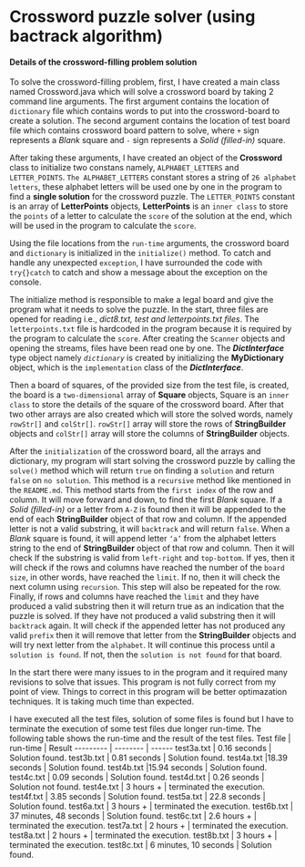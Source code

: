 # Crossword puzzle solver (using bactrack algorithm)

#### Details of the crossword-filling problem solution

To solve the crossword-filling problem, first, I have created a main class named Crossword.java which will solve a crossword board by taking 2 command line arguments. The first argument contains the location of `dictionary` file which contains words to put into the crossword-board to create a solution. The second argument contains the location of test board file which contains crossword board pattern to solve, where `+` sign represents a *Blank* square and `-` sign represents a *Solid (filled-in)* square.

After taking these arguments, I have created an object of the **Crossword** class to initialize two constans namely, `ALPHABET_LETTERS` and `LETTER_POINTS`. `The ALPHABET_LETTERS` constant stores a string of `26 alphabet letters`, these alphabet letters will be used one by one in the program to find a **single solution** for the crossword puzzle. The `LETTER_POINTS` constant is an array of **LetterPoints** objects, **LetterPoints** is an `inner class` to store the `points` of a letter to calculate the `score` of the solution at the end, which will be used in the program to calculate the `score`.

Using the file locations from the `run-time` arguments, the crossword board and `dictionary` is initialized in the `initialize()` method. To catch and handle any unexpected `exception`, I have surrounded the code with `try{}catch` to catch and show a message about the exception on the console.

The initialize method is responsible to make a legal board and give the program what it needs to solve the puzzle. In the start, three files are opened for reading i.e., *dict8.txt, test and letterpoints.txt files*. The `letterpoints.txt` file is hardcoded in the program because it is required by the program to calculate the `score`. After creating the `Scanner` objects and opening the streams, files have been read one by one. The ***DictInterface*** type object namely *`dictionary`* is created by initializing the **MyDictionary** object, which is the `implementation` class of the ***DictInterface***.

Then a board of squares, of the provided size from the test file, is created, the board is a `two-dimensional` array of **Square** objects, Square is an `inner class` to store the details of the square of the crossword board. After that two other arrays are also created which will store the solved words, namely `rowStr[]` and `colStr[]`. `rowStr[]` array will store the rows of **StringBuilder** objects and `colStr[]` array will store the columns of **StringBuilder** objects.

After the `initialization` of the crossword board, all the arrays and dictionary, my program will start solving the crossword puzzle by calling the `solve()` method which will return `true` on finding a `solution` and return `false` on `no solution`. This method is a `recursive` method like mentioned in the `README.md`. This method starts from the `first index` of the row and column. It will move forward and down, to find the first *Blank* square. If a *Solid (filled-in)* or a letter from `A-Z` is found then it will be appended to the end of each **StringBuilder** object of that row and column. If the appended letter is not a valid substring, it will `backtrack` and will return `false`. When a *Blank* square is found, it will append letter `‘a’` from the alphabet letters string to the end of **StringBuilder** object of that row and column. Then it will check If the substring is valid from `left-right` and `top-bottom`. If yes, then it will check if the rows and columns have reached the number of the `board size`, in other words, have reached the `limit`. If no, then it will check the next column using `recursion`. This step will also be repeated for the row. Finally, if rows and columns have reached the `limit` and they have produced a valid substring then it will return true as an indication that the puzzle is solved. If they have not produced a valid substring then it will `backtrack` again. It will check if the appended letter has not produced any valid `prefix` then it will remove that letter from the **StringBuilder** objects and will try next letter from the `alphabet`. It will continue this process until a `solution is found`. If not, then the `solution is not found` for that board.

In the start there were many issues to in the program and it required many revisions to solve that issues. This program is not fully correct from my point of view. Things to correct in this program will be better optimazation techniques. It is taking much time than expected.

I have executed all the test files, solution of some files is found but I have to terminate the execution of some test files due longer run-time. The following table shows the run-time and the result of the test files.
Test file | run-time | Result
--------- | -------- | ------
test3a.txt | 0.16 seconds | Solution found.
test3b.txt | 0.81 seconds | Solution found.
test4a.txt |18.39 seconds | Solution found.
test4b.txt |15.94 seconds | Solution found.
test4c.txt | 0.09 seconds | Solution found.
test4d.txt | 0.26 seonds | Solution not found.
test4e.txt | 3 hours + | terminated the execution.
test4f.txt | 3.85 seconds | Solution found.
test5a.txt | 22.8 seconds | Solution found.
test6a.txt | 3 hours + | terminated the execution.
test6b.txt | 37 minutes, 48 seconds | Solution found.
test6c.txt | 2.6 hours + | terminated the execution.
test7a.txt | 2 hours + | terminated the execution.
test8a.txt | 2 hours + | terminated the execution.
test8b.txt | 3 hours + | terminated the execution.
test8c.txt | 6 minutes, 10 seconds | Solution found.
